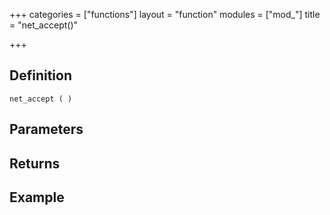 +++
categories = ["functions"]
layout = "function"
modules = ["mod_"]
title = "net_accept()"

+++

## Definition

    net_accept ( )

## Parameters

## Returns

## Example

